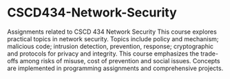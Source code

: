 # CSCD434-Network-Security
Assignments related to CSCD 434 Network Security
This course explores practical topics in network security.
Topics include policy and mechanism; malicious code; intrusion detection, 
prevention, response; cryptographic and protocols for privacy and integrity. 
This course emphasizes the trade-offs among risks of misuse, cost of 
prevention and social issues. Concepts are implemented in programming 
assignments and comprehensive projects.
